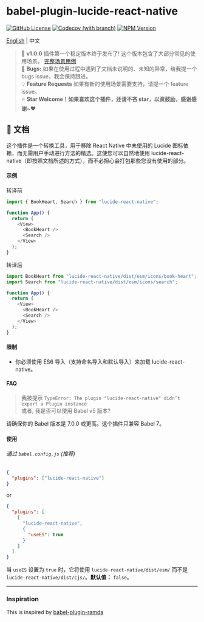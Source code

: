 # babel-plugin-lucide-react-native

[![GitHub License](https://img.shields.io/github/license/WanQuanXie/babel-plugin-lucide-react-native?style=flat-square&logo=github)](https://github.com/WanQuanXie/babel-plugin-lucide-react-native?tab=MIT-1-ov-file)
[![Codecov (with branch)](https://img.shields.io/codecov/c/github/WanQuanXie/babel-plugin-lucide-react-native/main?token=4X2JMZOUIS&style=flat-square&logo=codecov)](https://codecov.io/github/WanQuanXie/babel-plugin-lucide-react-native)
[![NPM Version](https://img.shields.io/npm/v/babel-plugin-lucide-react-native?style=flat-square&logo=npm&logoColor=%23CB3837)](https://www.npmjs.com/package/babel-plugin-lucide-react-native)

[English](../README.md) | 中文

> 🎉 **v1.0.0** 插件第一个稳定版本终于发布了! 这个版本包含了大部分常见的使用场景。 [完整场景用例](./src/__tests__/fixtures/) <br/>
> 🐛 **Bugs:** 如果在使用过程中遇到了文档未说明的、未知的异常，给我提一个 bugs issue，我会保持跟进。 <br/>
> 💡 **Feature Requests** 如果有新的使用场景需要支持，请提一个 feature issue。 <br/>
> ⭐ **Star Welcome！如果喜欢这个插件，还请不吝 star，以资鼓励，感谢感谢~❤️**


## 📖 文档

这个插件是一个转换工具，用于移除 React Native 中未使用的 Lucide 图标依赖，而无需用户手动进行方法的精选。这使您可以自然地使用 lucide-react-native（即按照文档所述的方式），而不必担心会打包那些您没有使用的部分。

#### 示例

转译前

```js
import { BookHeart, Search } from "lucide-react-native";

function App() {
  return (
    <View>
      <BookHeart />
      <Search />
    </View>
  );
}
```

转译后

```js
import BookHeart from "lucide-react-native/dist/esm/icons/book-heart";
import Search from "lucide-react-native/dist/esm/icons/search";

function App() {
  return (
    <View>
      <BookHeart />
      <Search />
    </View>
  );
}
```

#### 限制

- 你必须使用 ES6 导入（支持命名导入和默认导入）来加载 lucide-react-native。

#### FAQ

> 我被提示 `TypeError: The plugin "lucide-react-native" didn’t export a Plugin instance`<br>
> 或者, 我是否可以使用 Babel v5 版本?

请确保你的 Babel 版本是 7.0.0 或更高。这个插件只兼容 Babel 7。

#### 使用

###### 通过 `babel.config.js` (推荐)

```json
{
  "plugins": ["lucide-react-native"]
}
```

or

```json
{
  "plugins": [
    [
      "lucide-react-native",
      {
        "useES": true
      }
    ]
  ]
}
```

当 `useES` 设置为 `true` 时，它将使用 `lucide-react-native/dist/esm/` 而不是 `lucide-react-native/dist/cjs/`。**默认值：** `false`。

---

### Inspiration

This is inspired by [babel-plugin-ramda](https://github.com/megawac/babel-plugin-ramda)
